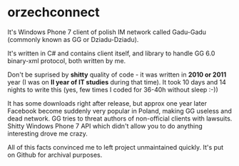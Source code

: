 # orzechconnect

It's Windows Phone 7 client of polish IM network called Gadu-Gadu (commonly known as GG or Dziadu-Dziadu).

It's written in C# and contains client itself, and library to handle GG 6.0 binary-xml protocol, both written by me. 

Don't be suprised by **shitty** quality of code - it was written in **2010 or 2011** year (I was on **II year of IT studies** during that time). It took 10 days and 14 nights to write this (yes, few times I coded for 36-40h without sleep :-))

It has some downloads right after release, but approx one year later Facebook become suddenly very popular in Poland, making GG useless and dead network. GG tries to threat authors of non-official clients with lawsuits. Shitty Windows Phone 7 API which didn't allow you to do anything interesting drove me crazy.

All of this facts convinced me to left project unmaintained quickly. It's put on Github for archival purposes.